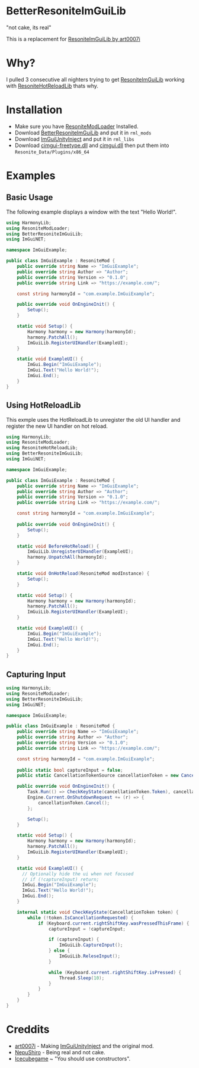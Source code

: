 # BetterResoniteImGuiLib
 "not cake, its real"

 This is a replacement for [ResoniteImGuiLib by art0007i](https://github.com/art0007i/ResoniteImGuiLib) 

# Why?
 I pulled 3 consecutive all nighters trying to get [ResoniteImGuiLib](https://github.com/art0007i/ResoniteImGuiLib) working with [ResoniteHotReloadLib](https://github.com/Nytra/ResoniteHotReloadLib) thats why.

# Installation
 - Make sure you have [ResoniteModLoader](https://github.com/resonite-modding-group/ResoniteModLoader) Installed.
 - Download [BetterResoniteImGuiLib](https://github.com/WattleFoxxo/BetterResoniteImGuiLib/releases/latest/download/BetterResoniteImGuiLib.dll) and put it in `rml_mods`
 - Download [ImGuiUnityInject](https://github.com/art0007i/ImGuiUnityInject/releases/latest/download/ImGuiUnityInject.dll) and put it in `rml_libs`
 - Download [cimgui-freetype.dll](https://github.com/WattleFoxxo/ImGuiUnityInject/raw/refs/heads/master/Plugins/cimgui-freetype.dll) and [cimgui.dll](https://github.com/WattleFoxxo/ImGuiUnityInject/raw/refs/heads/master/Plugins/cimgui.dll) then put them into `Resonite_Data/Plugins/x86_64`

# Examples
## Basic Usage
The following example displays a window with the text "Hello World!". 
```cs
using HarmonyLib;
using ResoniteModLoader;
using BetterResoniteImGuiLib;
using ImGuiNET;

namespace ImGuiExample;

public class ImGuiExample : ResoniteMod {
    public override string Name => "ImGuiExample";
    public override string Author => "Author";
    public override string Version => "0.1.0";
    public override string Link => "https://example.com/";

    const string harmonyId = "com.example.ImGuiExample";

    public override void OnEngineInit() {
        Setup();
    }

    static void Setup() {
        Harmony harmony = new Harmony(harmonyId);
        harmony.PatchAll();
        ImGuiLib.RegisterUIHandler(ExampleUI);
    }

    static void ExampleUI() {
        ImGui.Begin("ImGuiExample");
        ImGui.Text("Hello World!");
        ImGui.End();
    }
}
```

## Using HotReloadLib
This exmple uses the HotReloadLib to unregister the old UI handler and register the new UI handler on hot reload.
```cs
using HarmonyLib;
using ResoniteModLoader;
using ResoniteHotReloadLib;
using BetterResoniteImGuiLib;
using ImGuiNET;

namespace ImGuiExample;

public class ImGuiExample : ResoniteMod {
    public override string Name => "ImGuiExample";
    public override string Author => "Author";
    public override string Version => "0.1.0";
    public override string Link => "https://example.com/";

    const string harmonyId = "com.example.ImGuiExample";
    
    public override void OnEngineInit() {
        Setup();
    }

    static void BeforeHotReload() {
        ImGuiLib.UnregisterUIHandler(ExampleUI);
        harmony.UnpatchAll(harmonyId);
    }

    static void OnHotReload(ResoniteMod modInstance) {
        Setup();
    }

    static void Setup() {
        Harmony harmony = new Harmony(harmonyId);
        harmony.PatchAll();
        ImGuiLib.RegisterUIHandler(ExampleUI);
    }

    static void ExampleUI() {
        ImGui.Begin("ImGuiExample");
        ImGui.Text("Hello World!");
        ImGui.End();
    }
}
```

## Capturing Input
```cs
using HarmonyLib;
using ResoniteModLoader;
using BetterResoniteImGuiLib;
using ImGuiNET;

namespace ImGuiExample;

public class ImGuiExample : ResoniteMod {
    public override string Name => "ImGuiExample";
    public override string Author => "Author";
    public override string Version => "0.1.0";
    public override string Link => "https://example.com/";

    const string harmonyId = "com.example.ImGuiExample";
    
    public static bool captureInput = false;
    public static CancellationTokenSource cancellationToken = new CancellationTokenSource();

    public override void OnEngineInit() {
        Task.Run(() => CheckKeyState(cancellationToken.Token), cancellationToken.Token);
        Engine.Current.OnShutdownRequest += (r) => {
            cancellationToken.Cancel();
        };

        Setup();
    }

    static void Setup() {
        Harmony harmony = new Harmony(harmonyId);
        harmony.PatchAll();
        ImGuiLib.RegisterUIHandler(ExampleUI);
    }

    static void ExampleUI() {
      // Optionally hide the ui when not focused
      // if (!captureInput) return;
      ImGui.Begin("ImGuiExample");
      ImGui.Text("Hello World!");
      ImGui.End();
    }

    internal static void CheckKeyState(CancellationToken token) {
        while (!token.IsCancellationRequested) {
            if (Keyboard.current.rightShiftKey.wasPressedThisFrame) {
                captureInput = !captureInput;

                if (captureInput) {
                    ImGuiLib.CaptureInput();
                } else {
                    ImGuiLib.ReleseInput();
                }

                while (Keyboard.current.rightShiftKey.isPressed) {
                    Thread.Sleep(10);
                }
            }
        }
    }
}
```

# Creddits
 - [art0007i](https://github.com/art0007i) - Making [ImGuiUnityInject](https://github.com/art0007i/ImGuiUnityInject/releases/latest/download/ImGuiUnityInject.dll) and the original mod.
 - [NepuShiro](https://github.com/NepuShiro) - Being real and not cake.
 - [Icecubegame](https://github.com/Icecubegame) ~ "You should use constructors".
